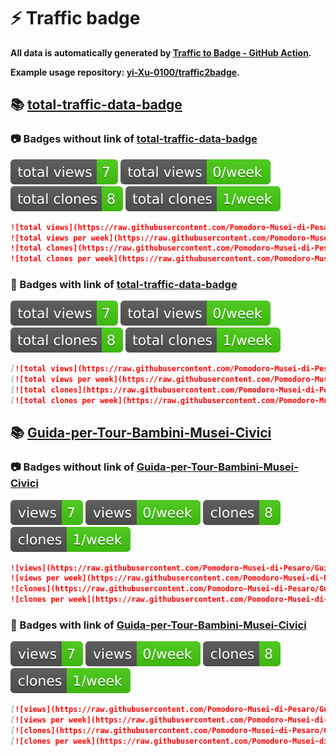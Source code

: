 # ⚡️ Traffic badge

**All data is automatically generated by [Traffic to Badge - GitHub Action](https://github.com/marketplace/actions/traffic-to-badge).**

**Example usage repository: [yi-Xu-0100/traffic2badge](https://github.com/yi-Xu-0100/traffic2badge).**

## 📚 [total-traffic-data-badge](https://github.com/Pomodoro-Musei-di-Pesaro/Guida-per-Tour-Bambini-Musei-Civici/tree/traffic#readme)

### 📷 Badges without link of [total-traffic-data-badge](https://github.com/Pomodoro-Musei-di-Pesaro/Guida-per-Tour-Bambini-Musei-Civici/tree/traffic#readme)

![total views](https://raw.githubusercontent.com/Pomodoro-Musei-di-Pesaro/Guida-per-Tour-Bambini-Musei-Civici/traffic/total_views.svg)
![total views per week](https://raw.githubusercontent.com/Pomodoro-Musei-di-Pesaro/Guida-per-Tour-Bambini-Musei-Civici/traffic/total_views_per_week.svg)
![total clones](https://raw.githubusercontent.com/Pomodoro-Musei-di-Pesaro/Guida-per-Tour-Bambini-Musei-Civici/traffic/total_clones.svg)
![total clones per week](https://raw.githubusercontent.com/Pomodoro-Musei-di-Pesaro/Guida-per-Tour-Bambini-Musei-Civici/traffic/total_clones_per_week.svg)

```markdown
![total views](https://raw.githubusercontent.com/Pomodoro-Musei-di-Pesaro/Guida-per-Tour-Bambini-Musei-Civici/traffic/total_views.svg)
![total views per week](https://raw.githubusercontent.com/Pomodoro-Musei-di-Pesaro/Guida-per-Tour-Bambini-Musei-Civici/traffic/total_views_per_week.svg)
![total clones](https://raw.githubusercontent.com/Pomodoro-Musei-di-Pesaro/Guida-per-Tour-Bambini-Musei-Civici/traffic/total_clones.svg)
![total clones per week](https://raw.githubusercontent.com/Pomodoro-Musei-di-Pesaro/Guida-per-Tour-Bambini-Musei-Civici/traffic/total_clones_per_week.svg)
```

### 🔗 Badges with link of [total-traffic-data-badge](https://github.com/Pomodoro-Musei-di-Pesaro/Guida-per-Tour-Bambini-Musei-Civici/tree/traffic#readme)

[![total views](https://raw.githubusercontent.com/Pomodoro-Musei-di-Pesaro/Guida-per-Tour-Bambini-Musei-Civici/traffic/total_views.svg)](https://github.com/Pomodoro-Musei-di-Pesaro/Guida-per-Tour-Bambini-Musei-Civici/tree/traffic#-total-traffic-data-badge)
[![total views per week](https://raw.githubusercontent.com/Pomodoro-Musei-di-Pesaro/Guida-per-Tour-Bambini-Musei-Civici/traffic/total_views_per_week.svg)](https://github.com/Pomodoro-Musei-di-Pesaro/Guida-per-Tour-Bambini-Musei-Civici/tree/traffic#-total-traffic-data-badge)
[![total clones](https://raw.githubusercontent.com/Pomodoro-Musei-di-Pesaro/Guida-per-Tour-Bambini-Musei-Civici/traffic/total_clones.svg)](https://github.com/Pomodoro-Musei-di-Pesaro/Guida-per-Tour-Bambini-Musei-Civici/tree/traffic#-total-traffic-data-badge)
[![total clones per week](https://raw.githubusercontent.com/Pomodoro-Musei-di-Pesaro/Guida-per-Tour-Bambini-Musei-Civici/traffic/total_clones_per_week.svg)](https://github.com/Pomodoro-Musei-di-Pesaro/Guida-per-Tour-Bambini-Musei-Civici/tree/traffic#-total-traffic-data-badge)

```markdown
[![total views](https://raw.githubusercontent.com/Pomodoro-Musei-di-Pesaro/Guida-per-Tour-Bambini-Musei-Civici/traffic/total_views.svg)](https://github.com/Pomodoro-Musei-di-Pesaro/Guida-per-Tour-Bambini-Musei-Civici/tree/traffic#-total-traffic-data-badge)
[![total views per week](https://raw.githubusercontent.com/Pomodoro-Musei-di-Pesaro/Guida-per-Tour-Bambini-Musei-Civici/traffic/total_views_per_week.svg)](https://github.com/Pomodoro-Musei-di-Pesaro/Guida-per-Tour-Bambini-Musei-Civici/tree/traffic#-total-traffic-data-badge)
[![total clones](https://raw.githubusercontent.com/Pomodoro-Musei-di-Pesaro/Guida-per-Tour-Bambini-Musei-Civici/traffic/total_clones.svg)](https://github.com/Pomodoro-Musei-di-Pesaro/Guida-per-Tour-Bambini-Musei-Civici/tree/traffic#-total-traffic-data-badge)
[![total clones per week](https://raw.githubusercontent.com/Pomodoro-Musei-di-Pesaro/Guida-per-Tour-Bambini-Musei-Civici/traffic/total_clones_per_week.svg)](https://github.com/Pomodoro-Musei-di-Pesaro/Guida-per-Tour-Bambini-Musei-Civici/tree/traffic#-total-traffic-data-badge)
```

## 📚 [Guida-per-Tour-Bambini-Musei-Civici](https://github.com/Pomodoro-Musei-di-Pesaro/Guida-per-Tour-Bambini-Musei-Civici/tree/traffic/traffic-Guida-per-Tour-Bambini-Musei-Civici)

### 📷 Badges without link of [Guida-per-Tour-Bambini-Musei-Civici](https://github.com/Pomodoro-Musei-di-Pesaro/Guida-per-Tour-Bambini-Musei-Civici/tree/traffic/traffic-Guida-per-Tour-Bambini-Musei-Civici)

![views](https://raw.githubusercontent.com/Pomodoro-Musei-di-Pesaro/Guida-per-Tour-Bambini-Musei-Civici/traffic/traffic-Guida-per-Tour-Bambini-Musei-Civici/views.svg)
![views per week](https://raw.githubusercontent.com/Pomodoro-Musei-di-Pesaro/Guida-per-Tour-Bambini-Musei-Civici/traffic/traffic-Guida-per-Tour-Bambini-Musei-Civici/views_per_week.svg)
![clones](https://raw.githubusercontent.com/Pomodoro-Musei-di-Pesaro/Guida-per-Tour-Bambini-Musei-Civici/traffic/traffic-Guida-per-Tour-Bambini-Musei-Civici/clones.svg)
![clones per week](https://raw.githubusercontent.com/Pomodoro-Musei-di-Pesaro/Guida-per-Tour-Bambini-Musei-Civici/traffic/traffic-Guida-per-Tour-Bambini-Musei-Civici/clones_per_week.svg)

```markdown
![views](https://raw.githubusercontent.com/Pomodoro-Musei-di-Pesaro/Guida-per-Tour-Bambini-Musei-Civici/traffic/traffic-Guida-per-Tour-Bambini-Musei-Civici/views.svg)
![views per week](https://raw.githubusercontent.com/Pomodoro-Musei-di-Pesaro/Guida-per-Tour-Bambini-Musei-Civici/traffic/traffic-Guida-per-Tour-Bambini-Musei-Civici/views_per_week.svg)
![clones](https://raw.githubusercontent.com/Pomodoro-Musei-di-Pesaro/Guida-per-Tour-Bambini-Musei-Civici/traffic/traffic-Guida-per-Tour-Bambini-Musei-Civici/clones.svg)
![clones per week](https://raw.githubusercontent.com/Pomodoro-Musei-di-Pesaro/Guida-per-Tour-Bambini-Musei-Civici/traffic/traffic-Guida-per-Tour-Bambini-Musei-Civici/clones_per_week.svg)
```

### 🔗 Badges with link of [Guida-per-Tour-Bambini-Musei-Civici](https://github.com/Pomodoro-Musei-di-Pesaro/Guida-per-Tour-Bambini-Musei-Civici/tree/traffic/traffic-Guida-per-Tour-Bambini-Musei-Civici)

[![views](https://raw.githubusercontent.com/Pomodoro-Musei-di-Pesaro/Guida-per-Tour-Bambini-Musei-Civici/traffic/traffic-Guida-per-Tour-Bambini-Musei-Civici/views.svg)](https://github.com/Pomodoro-Musei-di-Pesaro/Guida-per-Tour-Bambini-Musei-Civici/tree/traffic#-Guida-per-Tour-Bambini-Musei-Civici)
[![views per week](https://raw.githubusercontent.com/Pomodoro-Musei-di-Pesaro/Guida-per-Tour-Bambini-Musei-Civici/traffic/traffic-Guida-per-Tour-Bambini-Musei-Civici/views_per_week.svg)](https://github.com/Pomodoro-Musei-di-Pesaro/Guida-per-Tour-Bambini-Musei-Civici/tree/traffic#-Guida-per-Tour-Bambini-Musei-Civici)
[![clones](https://raw.githubusercontent.com/Pomodoro-Musei-di-Pesaro/Guida-per-Tour-Bambini-Musei-Civici/traffic/traffic-Guida-per-Tour-Bambini-Musei-Civici/clones.svg)](https://github.com/Pomodoro-Musei-di-Pesaro/Guida-per-Tour-Bambini-Musei-Civici/tree/traffic#-Guida-per-Tour-Bambini-Musei-Civici)
[![clones per week](https://raw.githubusercontent.com/Pomodoro-Musei-di-Pesaro/Guida-per-Tour-Bambini-Musei-Civici/traffic/traffic-Guida-per-Tour-Bambini-Musei-Civici/clones_per_week.svg)](https://github.com/Pomodoro-Musei-di-Pesaro/Guida-per-Tour-Bambini-Musei-Civici/tree/traffic#-Guida-per-Tour-Bambini-Musei-Civici)

```markdown
[![views](https://raw.githubusercontent.com/Pomodoro-Musei-di-Pesaro/Guida-per-Tour-Bambini-Musei-Civici/traffic/traffic-Guida-per-Tour-Bambini-Musei-Civici/views.svg)](https://github.com/Pomodoro-Musei-di-Pesaro/Guida-per-Tour-Bambini-Musei-Civici/tree/traffic#-Guida-per-Tour-Bambini-Musei-Civici)
[![views per week](https://raw.githubusercontent.com/Pomodoro-Musei-di-Pesaro/Guida-per-Tour-Bambini-Musei-Civici/traffic/traffic-Guida-per-Tour-Bambini-Musei-Civici/views_per_week.svg)](https://github.com/Pomodoro-Musei-di-Pesaro/Guida-per-Tour-Bambini-Musei-Civici/tree/traffic#-Guida-per-Tour-Bambini-Musei-Civici)
[![clones](https://raw.githubusercontent.com/Pomodoro-Musei-di-Pesaro/Guida-per-Tour-Bambini-Musei-Civici/traffic/traffic-Guida-per-Tour-Bambini-Musei-Civici/clones.svg)](https://github.com/Pomodoro-Musei-di-Pesaro/Guida-per-Tour-Bambini-Musei-Civici/tree/traffic#-Guida-per-Tour-Bambini-Musei-Civici)
[![clones per week](https://raw.githubusercontent.com/Pomodoro-Musei-di-Pesaro/Guida-per-Tour-Bambini-Musei-Civici/traffic/traffic-Guida-per-Tour-Bambini-Musei-Civici/clones_per_week.svg)](https://github.com/Pomodoro-Musei-di-Pesaro/Guida-per-Tour-Bambini-Musei-Civici/tree/traffic#-Guida-per-Tour-Bambini-Musei-Civici)
```
